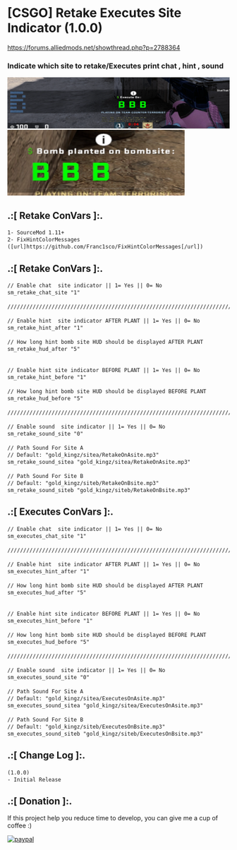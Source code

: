 # 




# [CSGO] Retake Executes Site Indicator (1.0.0)
https://forums.alliedmods.net/showthread.php?p=2788364

### Indicate which site to retake/Executes print chat , hint , sound

![alt text](https://github.com/oqyh/Retake-Executes-Site-Indicator/blob/main/zimg/2.png?raw=true)
![alt text](https://github.com/oqyh/Retake-Executes-Site-Indicator/blob/main/zimg/1.png?raw=true)

## .:[ Retake ConVars ]:.
```
1- SourceMod 1.11+
2- FixHintColorMessages ([url]https://github.com/Franc1sco/FixHintColorMessages[/url])
```

## .:[ Retake ConVars ]:.
```
// Enable chat  site indicator || 1= Yes || 0= No
sm_retake_chat_site "1"

//////////////////////////////////////////////////////////////////////////////////////////////////////////////////////////////////

// Enable hint  site indicator AFTER PLANT || 1= Yes || 0= No
sm_retake_hint_after "1"

// How long hint bomb site HUD should be displayed AFTER PLANT
sm_retake_hud_after "5"


// Enable hint site indicator BEFORE PLANT || 1= Yes || 0= No
sm_retake_hint_before "1"

// How long hint bomb site HUD should be displayed BEFORE PLANT
sm_retake_hud_before "5"

//////////////////////////////////////////////////////////////////////////////////////////////////////////////////////////////////

// Enable sound  site indicator || 1= Yes || 0= No
sm_retake_sound_site "0"

// Path Sound For Site A
// Default: "gold_kingz/sitea/RetakeOnAsite.mp3"
sm_retake_sound_sitea "gold_kingz/sitea/RetakeOnAsite.mp3"

// Path Sound For Site B
// Default: "gold_kingz/siteb/RetakeOnBsite.mp3"
sm_retake_sound_siteb "gold_kingz/siteb/RetakeOnBsite.mp3"
```

## .:[ Executes ConVars ]:.
```
// Enable chat  site indicator || 1= Yes || 0= No
sm_executes_chat_site "1"

//////////////////////////////////////////////////////////////////////////////////////////////////////////////////////////////////

// Enable hint  site indicator AFTER PLANT || 1= Yes || 0= No
sm_executes_hint_after "1"

// How long hint bomb site HUD should be displayed AFTER PLANT
sm_executes_hud_after "5"


// Enable hint site indicator BEFORE PLANT || 1= Yes || 0= No
sm_executes_hint_before "1"

// How long hint bomb site HUD should be displayed BEFORE PLANT
sm_executes_hud_before "5"

//////////////////////////////////////////////////////////////////////////////////////////////////////////////////////////////////

// Enable sound  site indicator || 1= Yes || 0= No
sm_executes_sound_site "0"

// Path Sound For Site A
// Default: "gold_kingz/sitea/ExecutesOnAsite.mp3"
sm_executes_sound_sitea "gold_kingz/sitea/ExecutesOnAsite.mp3"

// Path Sound For Site B
// Default: "gold_kingz/siteb/ExecutesOnBsite.mp3"
sm_executes_sound_siteb "gold_kingz/siteb/ExecutesOnBsite.mp3"
```

## .:[ Change Log ]:.
```
(1.0.0)
- Initial Release
```


## .:[ Donation ]:.

If this project help you reduce time to develop, you can give me a cup of coffee :)

[![paypal](https://www.paypalobjects.com/en_US/i/btn/btn_donateCC_LG.gif)](https://paypal.me/oQYh)
